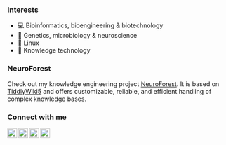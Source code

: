 ### Interests

- 💻 Bioinformatics, bioengineering & biotechnology
- 🧬 Genetics, microbiology & neuroscience
- 🐧 Linux
- 🧠 Knowledge technology

### NeuroForest

Check out my knowledge engineering project [NeuroForest][neuroforest]. It is based on [TiddlyWiki5][tw5] and offers customizable, reliable, and efficient handling of complex knowledge bases.

### Connect with me

[<img align="left" alt="Urban Alič | Twitter" width="22px" src="https://user-images.githubusercontent.com/75170699/133462473-c51016f8-4916-426f-8461-b3ecdc73f88c.png" />][twitter]
[<img align="left" alt="Urban Alič | LinkedIn" width="22px" src="https://user-images.githubusercontent.com/75170699/133462567-7e4cde05-e2f1-446e-8b0a-f548eeea27b4.png" />][linkedin]
[<img align="left" alt="Urban Alič | Instagram" width="22px" src="https://user-images.githubusercontent.com/75170699/133462726-4df3b78e-3212-4eaf-ae51-e1f7c968ada3.png" />][instagram]
[<img align="left" alt="Urban Alič | Facebook" width="22px" src="https://user-images.githubusercontent.com/75170699/133463747-de8640f3-c61e-44c6-ae4e-89e1a590d33c.png" />][facebook]

[twitter]: https://twitter.com/urbanalich?target=_blank
[instagram]: https://instagram.com/urbanalich?target=_blank
[linkedin]: https://www.linkedin.com/in/urban-alič-b91604156?target=_blank
[facebook]: https://www.facebook.com/urban.alic?target=_blank
[neuroforest]: https://github.com/neuroforest?target=_blank
[tw5]: https://tiddlywiki.com?target=_blank

